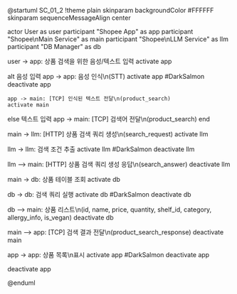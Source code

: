 @startuml SC_01_2
!theme plain
skinparam backgroundColor #FFFFFF
skinparam sequenceMessageAlign center

actor User as user
participant "Shopee App" as app
participant "Shopee\nMain Service" as main
participant "Shopee\nLLM Service" as llm
participant "DB Manager" as db

user -> app: 상품 검색을 위한 음성/텍스트 입력
activate app

alt 음성 입력
    app -> app: 음성 인식\n(STT)
    activate app #DarkSalmon
    deactivate app
    
    app -> main: [TCP] 인식된 텍스트 전달\n(product_search)
    activate main
else 텍스트 입력
    app -> main: [TCP] 검색어 전달\n(product_search)
end

main -> llm: [HTTP] 상품 검색 쿼리 생성\n(search_request)
activate llm

llm -> llm: 검색 조건 추출
activate llm #DarkSalmon
deactivate llm

llm --> main: [HTTP] 상품 검색 쿼리 생성 응답\n(search_answer)
deactivate llm

main -> db: 상품 테이블 조회
activate db

db -> db: 검색 쿼리 실행
activate db #DarkSalmon
deactivate db

db --> main: 상품 리스트\n(id, name, price, quantity, shelf_id, category, allergy_info, is_vegan)
deactivate db

main --> app: [TCP] 검색 결과 전달\n(product_search_response)
deactivate main

app -> app: 상품 목록\n표시
activate app #DarkSalmon
deactivate app

deactivate app

@enduml